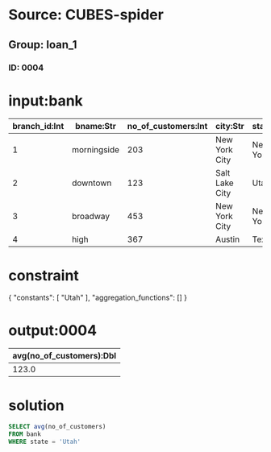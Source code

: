# Source: CUBES-spider
## Group: loan_1
### ID: 0004

# input:bank

| branch_id:Int | bname:Str | no_of_customers:Int | city:Str | state:Str |
|---|---|---|---|---|
| 1 | morningside | 203 | New York City | New York |
| 2 | downtown | 123 | Salt Lake City | Utah |
| 3 | broadway | 453 | New York City | New York |
| 4 | high | 367 | Austin | Texas |

# constraint

{
  "constants": [
    "Utah"
  ],
  "aggregation_functions": []
}

# output:0004

| avg(no_of_customers):Dbl |
|---|
| 123.0 |

# solution

```sql
SELECT avg(no_of_customers)
FROM bank
WHERE state = 'Utah'
```
